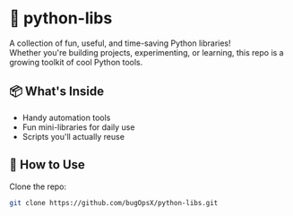 # 🐍 python-libs

A collection of fun, useful, and time-saving Python libraries!  
Whether you're building projects, experimenting, or learning, this repo is a growing toolkit of cool Python tools.

## 📦 What's Inside

- Handy automation tools
- Fun mini-libraries for daily use
- Scripts you'll actually reuse

## 🚀 How to Use

Clone the repo:
```bash
git clone https://github.com/bugOpsX/python-libs.git
```